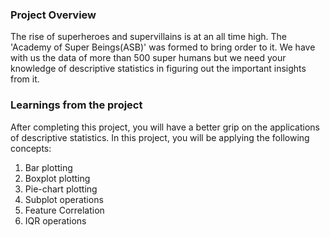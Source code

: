 ### Project Overview

 The rise of superheroes and supervillains is at an all time high. The 'Academy of Super Beings(ASB)' was formed to bring order to it. We have with us the data of more than 500 super humans but we need your knowledge of descriptive statistics in figuring out the important insights from it.


### Learnings from the project

 After completing this project, you will have a better grip on the applications of descriptive statistics. In this project, you will be applying the following concepts:

1. Bar plotting
2. Boxplot plotting
3. Pie-chart plotting
4. Subplot operations
5. Feature Correlation
6. IQR operations


